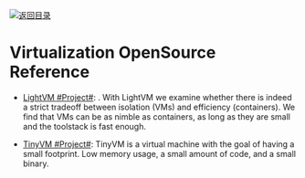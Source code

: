 [![返回目录](https://parg.co/UGo)](https://github.com/wxyyxc1992/Awesome-Links)

# Virtualization OpenSource Reference

* [LightVM #Project#](http://cnp.neclab.eu/projects/lightvm/): . With LightVM we examine whether there is indeed a strict tradeoff between isolation (VMs) and efficiency (containers). We find that VMs can be as nimble as containers, as long as they are small and the toolstack is fast enough.

* [TinyVM #Project#](https://github.com/jakogut/tinyvm): TinyVM is a virtual machine with the goal of having a small footprint. Low memory usage, a small amount of code, and a small binary.
